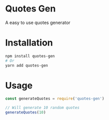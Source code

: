 # Quotes Gen

A easy to use quotes generator

# Installation
```bash
npm install quotes-gen
# Or
yarn add quotes-gen
```

# Usage
```js
const generateQuotes = require('quotes-gen')

// Will generate 10 random quotes
generateQuotes(10)
```
